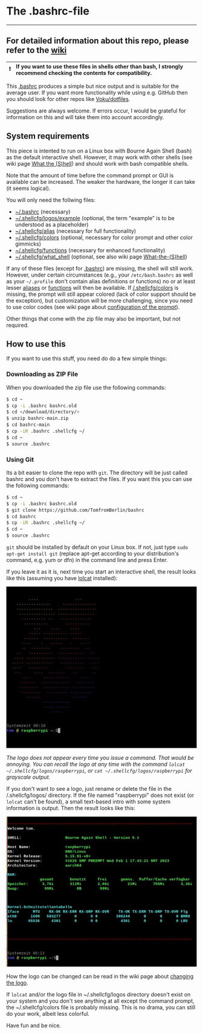 # The .bashrc-file

--------------------------------------------------------------------------------------------------------------------------

## For detailed information about this repo, please refer to the [wiki](/../../../../../TomfromBerlin/bashrc/wiki)

| ❗ | If you want to use these files in shells other than bash, I strongly recommend checking the contents for compatibility.|
|-|:-|

This [.bashrc](/.bashrc) produces a simple but nice output and is suitable for the average user. If you want more functionality while using e.g. GitHub then you should look for other repos like [Voku/dotfiles](../../../../../voku/dotfiles).

Suggestions are always welcome. If errors occur, I would be grateful for information on this and will take them into account accordingly.

## System requirements

This piece is intented to run on a Linux box with Bourne Again Shell (bash) as the default interactive shell. However, it may work with other shells (see wiki page [What the (S)hell](/../../../../..//TomfromBerlin/bashrc/wiki/What-the-(S)hell)) and should work with bash compatible shells.

Note that the amount of time before the command prompt or GUI is available can be increased. The weaker the hardware, the longer it can take (it seems logical).

You will only need the follwing files:

+ [~/.bashrc](/.bashrc) (necessary)
+ [~/.shellcfg/logos/example](/.shellcfg/logos/raspberrypi) (optional, the term "example" is to be understood as a placeholder)
+ [~/.shellcfg/alias](/.shellcfg/alias) (necessary for full functionality)
+ [~/.shellcfg/colors](/.shellcfg/colors) (optional, necessary for color prompt and other color gimmicks)
+ [~/.shellcfg/functions](/.shellcfg/functions) (necessary for enhanced functionality)
+ [~/.shellcfg/what_shell](/.shellcfg/what_shell) (optional, see also wiki page [What-the-(S)hell](/../../../../..//TomfromBerlin/bashrc/wiki/What-the-(S)hell))

If any of these files (except for [.bashrc](/.bashrc)) are missing, the shell will still work. However, under certain circumstances (e.g., your `/etc/bash.bashrc` as well as your `~/.profile` don't contain alias definitions or functions) no or at least lesser [aliases](/.shellcfg/alias) or [functions](/.shellcfg/functions) will then be available. If [/.shellcfg/colors](/.shellcfg/colors) is missing, the prompt will still appear colored (lack of color support should be the exception), but customization will be more challenging, since you need to use color codes (see wiki page about [configuration of the prompt](/../../../../../TomfromBerlin/bashrc/wiki/Configure-your-prompt-conveniently)).

Other things that come with the zip file may also be important, but not required.

## How to use this

If you want to use this stuff, you need do do a few simple things:

### Downloading as ZIP File
When you downloaded the zip file use the following commands:

```bash
$ cd ~
$ cp -i .bashrc bashrc.old
$ cd </download/directory/>
$ unzip bashrc-main.zip
$ cd bashrc-main
$ cp -iR .bashrc .shellcfg ~/
$ cd ~
$ source .bashrc
```  

### Using Git
Its a bit easier to clone the repo with `git`. The directory will be just called bashrc and you don't have to extract the files. If you want this you can use the following commands:

```bash
$ cd ~
$ cp -i .bashrc bashrc.old
$ git clone https://github.com/TomfromBerlin/bashrc
$ cd bashrc
$ cp -iR .bashrc .shellcfg ~/
$ cd ~
$ source .bashrc
```

`git` should be installed by default on your Linux box. If not, just type `sudo apt-get install git` (replace apt-get according to your distribution's command, e.g. yum or dfn) in the command line and press Enter.

If you leave it as it is, next time you start an interactive shell, the result looks like this (assuming you have [lolcat](/../../../../../TomfromBerlin/bashrc/wiki/Optional-Programs) installed):

![screenshot of the terminal output with logo](terminal_logo.jpg)

_The logo does not appear every time you issue a command. That would be annoying. You can recall the logo at any time with the command `lolcat ~/.shellcfg/logos/raspberrypi`, or `cat ~/.shellcfg/logos/raspberrypi` for grayscale output._

If you don't want to see a logo, just rename or delete the file in the /.shellcfg/logos/ directory. If the file named "raspberrypi" does not exist (or `lolcat` can't be found), a small text-based intro with some system information is output. Then the result looks like this:

![screenshot of the terminal output with intro](terminal_intro.jpg)

How the logo can be changed can be read in the wiki page about [changing the logo](/../../../../../TomfromBerlin/bashrc/wiki/Changing-the-logo).

If `lolcat` and/or the logo file in ~/.shellcfg/logos directory doesn't exist on your system and you don't see anything at all except the command prompt, the ~/.shellcfg/colors file is probably missing. This is no drama, you can still do your work, albeit less colorful.

Have fun and be nice.
